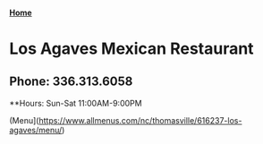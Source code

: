#### [Home](https://chuckbyrum2.github.io/)

# Los Agaves Mexican Restaurant 
## Phone: 336.313.6058
**Hours: Sun-Sat 11:00AM-9:00PM <br>


(Menu](https://www.allmenus.com/nc/thomasville/616237-los-agaves/menu/)
